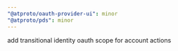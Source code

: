 ```yaml
---
"@atproto/oauth-provider-ui": minor
"@atproto/pds": minor
---
```


add transitional identity oauth scope for account actions
